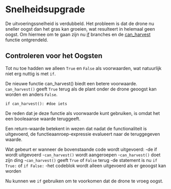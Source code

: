 # Snelheidsupgrade
De uitvoeringssnelheid is verdubbeld. Het probleem is dat de drone nu sneller oogst dan het gras kan groeien, wat resulteert in helemaal geen oogst. Om hiermee om te gaan zijn nu [if](docs/scripting/if.md) branches en de [can_harvest](functions/can_harvest) functie ontgrendeld.

## Controleren voor het Oogsten
Tot nu toe hadden we alleen `True` en `False` als voorwaarden, wat natuurlijk niet erg nuttig is met `if`.

De nieuwe functie can_harvest() biedt een betere voorwaarde. `can_harvest()` geeft `True` terug als de plant onder de drone geoogst kan worden en anders `False`.

`if can_harvest():
	#doe iets`

De reden dat je deze functie als voorwaarde kunt gebruiken, is omdat het een booleaanse waarde teruggeeft.

Een return-waarde betekent in wezen dat nadat de functionaliteit is uitgevoerd, de functieaanroep-expressie evalueert naar de teruggegeven waarde.

Wat gebeurt er wanneer de bovenstaande code wordt uitgevoerd:
	-de if wordt uitgevoerd 
	-`can_harvest()` wordt aangeroepen 
	-`can_harvest()` doet zijn ding 
	-`can_harvest()` geeft `True` of `False` terug 
	-de statement is nu `if True:` of `if False:` 
	-het codeblok wordt alleen uitgevoerd als er geoogst kan worden 

Nu kunnen we `if` gebruiken om te voorkomen dat de drone te vroeg oogst.